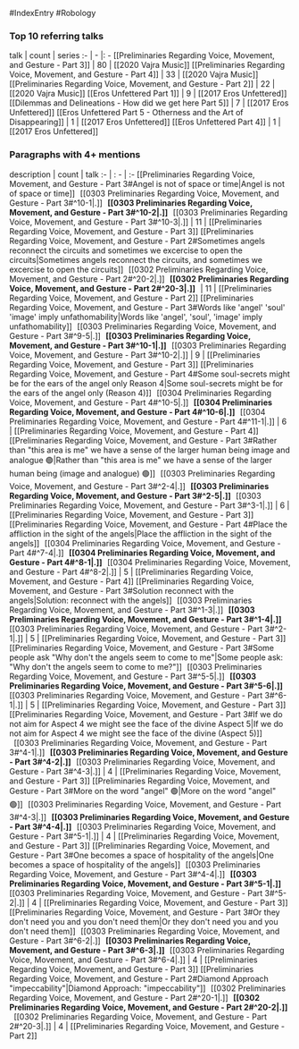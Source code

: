 #IndexEntry #Robology

### Top 10 referring talks
talk | count | series
:- | - |: -
[[Preliminaries Regarding Voice, Movement, and Gesture - Part 3]] | 80 | [[2020 Vajra Music]]
[[Preliminaries Regarding Voice, Movement, and Gesture - Part 4]] | 33 | [[2020 Vajra Music]]
[[Preliminaries Regarding Voice, Movement, and Gesture - Part 2]] | 22 | [[2020 Vajra Music]]
[[Eros Unfettered Part 1]] | 9 | [[2017 Eros Unfettered]]
[[Dilemmas and Delineations - How did we get here Part 5]] | 7 | [[2017 Eros Unfettered]]
[[Eros Unfettered Part 5 - Otherness and the Art of Disappearing]] | 1 | [[2017 Eros Unfettered]]
[[Eros Unfettered Part 4]] | 1 | [[2017 Eros Unfettered]]

### Paragraphs with 4+ mentions
description | count | talk
:- | : - | :-
[[Preliminaries Regarding Voice, Movement, and Gesture - Part 3#Angel is not of space or time\|Angel is not of space or time]] &nbsp;&nbsp;[[0303 Preliminaries Regarding Voice, Movement, and Gesture - Part 3#^10-1\|.]] &nbsp; **[[0303 Preliminaries Regarding Voice, Movement, and Gesture - Part 3#^10-2\|.]]** &nbsp; [[0303 Preliminaries Regarding Voice, Movement, and Gesture - Part 3#^10-3\|.]] | 11 | [[Preliminaries Regarding Voice, Movement, and Gesture - Part 3]]
[[Preliminaries Regarding Voice, Movement, and Gesture - Part 2#Sometimes angels reconnect the circuits and sometimes we excercise to open the circuits\|Sometimes angels reconnect the circuits, and sometimes we excercise to open the circuits]] &nbsp;&nbsp;[[0302 Preliminaries Regarding Voice, Movement, and Gesture - Part 2#^20-2\|.]] &nbsp; **[[0302 Preliminaries Regarding Voice, Movement, and Gesture - Part 2#^20-3\|.]]** &nbsp;  | 11 | [[Preliminaries Regarding Voice, Movement, and Gesture - Part 2]]
[[Preliminaries Regarding Voice, Movement, and Gesture - Part 3#Words like 'angel' 'soul' 'image' imply unfathomability\|Words like 'angel', 'soul', 'image' imply unfathomability]] &nbsp;&nbsp;[[0303 Preliminaries Regarding Voice, Movement, and Gesture - Part 3#^9-5\|.]] &nbsp; **[[0303 Preliminaries Regarding Voice, Movement, and Gesture - Part 3#^10-1\|.]]** &nbsp; [[0303 Preliminaries Regarding Voice, Movement, and Gesture - Part 3#^10-2\|.]] | 9 | [[Preliminaries Regarding Voice, Movement, and Gesture - Part 3]]
[[Preliminaries Regarding Voice, Movement, and Gesture - Part 4#Some soul-secrets might be for the ears of the angel only Reason 4\|Some soul-secrets might be for the ears of the angel only (Reason 4)]] &nbsp;&nbsp;[[0304 Preliminaries Regarding Voice, Movement, and Gesture - Part 4#^10-5\|.]] &nbsp; **[[0304 Preliminaries Regarding Voice, Movement, and Gesture - Part 4#^10-6\|.]]** &nbsp; [[0304 Preliminaries Regarding Voice, Movement, and Gesture - Part 4#^11-1\|.]] | 6 | [[Preliminaries Regarding Voice, Movement, and Gesture - Part 4]]
[[Preliminaries Regarding Voice, Movement, and Gesture - Part 3#Rather than "this area is me" we have a sense of the larger human being image and analogue 🟢\|Rather than "this area is me" we have a sense of the larger human being (image and analogue) 🟢]] &nbsp;&nbsp;[[0303 Preliminaries Regarding Voice, Movement, and Gesture - Part 3#^2-4\|.]] &nbsp; **[[0303 Preliminaries Regarding Voice, Movement, and Gesture - Part 3#^2-5\|.]]** &nbsp; [[0303 Preliminaries Regarding Voice, Movement, and Gesture - Part 3#^3-1\|.]] | 6 | [[Preliminaries Regarding Voice, Movement, and Gesture - Part 3]]
[[Preliminaries Regarding Voice, Movement, and Gesture - Part 4#Place the affliction in the sight of the angels\|Place the affliction in the sight of the angels]] &nbsp;&nbsp;[[0304 Preliminaries Regarding Voice, Movement, and Gesture - Part 4#^7-4\|.]] &nbsp; **[[0304 Preliminaries Regarding Voice, Movement, and Gesture - Part 4#^8-1\|.]]** &nbsp; [[0304 Preliminaries Regarding Voice, Movement, and Gesture - Part 4#^8-2\|.]] | 5 | [[Preliminaries Regarding Voice, Movement, and Gesture - Part 4]]
[[Preliminaries Regarding Voice, Movement, and Gesture - Part 3#Solution reconnect with the angels\|Solution: reconnect with the angels]] &nbsp;&nbsp;[[0303 Preliminaries Regarding Voice, Movement, and Gesture - Part 3#^1-3\|.]] &nbsp; **[[0303 Preliminaries Regarding Voice, Movement, and Gesture - Part 3#^1-4\|.]]** &nbsp; [[0303 Preliminaries Regarding Voice, Movement, and Gesture - Part 3#^2-1\|.]] | 5 | [[Preliminaries Regarding Voice, Movement, and Gesture - Part 3]]
[[Preliminaries Regarding Voice, Movement, and Gesture - Part 3#Some people ask "Why don't the angels seem to come to me"\|Some people ask: "Why don't the angels seem to come to me?"]] &nbsp;&nbsp;[[0303 Preliminaries Regarding Voice, Movement, and Gesture - Part 3#^5-5\|.]] &nbsp; **[[0303 Preliminaries Regarding Voice, Movement, and Gesture - Part 3#^5-6\|.]]** &nbsp; [[0303 Preliminaries Regarding Voice, Movement, and Gesture - Part 3#^6-1\|.]] | 5 | [[Preliminaries Regarding Voice, Movement, and Gesture - Part 3]]
[[Preliminaries Regarding Voice, Movement, and Gesture - Part 3#If we do not aim for Aspect 4 we might see the face of the divine Aspect 5\|If we do not aim for Aspect 4 we might see the face of the divine (Aspect 5)]] &nbsp;&nbsp;[[0303 Preliminaries Regarding Voice, Movement, and Gesture - Part 3#^4-1\|.]] &nbsp; **[[0303 Preliminaries Regarding Voice, Movement, and Gesture - Part 3#^4-2\|.]]** &nbsp; [[0303 Preliminaries Regarding Voice, Movement, and Gesture - Part 3#^4-3\|.]] | 4 | [[Preliminaries Regarding Voice, Movement, and Gesture - Part 3]]
[[Preliminaries Regarding Voice, Movement, and Gesture - Part 3#More on the word "angel" 🟢\|More on the word "angel" 🟢]] &nbsp;&nbsp;[[0303 Preliminaries Regarding Voice, Movement, and Gesture - Part 3#^4-3\|.]] &nbsp; **[[0303 Preliminaries Regarding Voice, Movement, and Gesture - Part 3#^4-4\|.]]** &nbsp; [[0303 Preliminaries Regarding Voice, Movement, and Gesture - Part 3#^5-1\|.]] | 4 | [[Preliminaries Regarding Voice, Movement, and Gesture - Part 3]]
[[Preliminaries Regarding Voice, Movement, and Gesture - Part 3#One becomes a space of hospitality of the angels\|One becomes a space of hospitality of the angels]] &nbsp;&nbsp;[[0303 Preliminaries Regarding Voice, Movement, and Gesture - Part 3#^4-4\|.]] &nbsp; **[[0303 Preliminaries Regarding Voice, Movement, and Gesture - Part 3#^5-1\|.]]** &nbsp; [[0303 Preliminaries Regarding Voice, Movement, and Gesture - Part 3#^5-2\|.]] | 4 | [[Preliminaries Regarding Voice, Movement, and Gesture - Part 3]]
[[Preliminaries Regarding Voice, Movement, and Gesture - Part 3#Or they don't need you and you don't need them\|Or they don't need you and you don't need them]] &nbsp;&nbsp;[[0303 Preliminaries Regarding Voice, Movement, and Gesture - Part 3#^6-2\|.]] &nbsp; **[[0303 Preliminaries Regarding Voice, Movement, and Gesture - Part 3#^6-3\|.]]** &nbsp; [[0303 Preliminaries Regarding Voice, Movement, and Gesture - Part 3#^6-4\|.]] | 4 | [[Preliminaries Regarding Voice, Movement, and Gesture - Part 3]]
[[Preliminaries Regarding Voice, Movement, and Gesture - Part 2#Diamond Approach "impeccability"\|Diamond Approach: "impeccability"]] &nbsp;&nbsp;[[0302 Preliminaries Regarding Voice, Movement, and Gesture - Part 2#^20-1\|.]] &nbsp; **[[0302 Preliminaries Regarding Voice, Movement, and Gesture - Part 2#^20-2\|.]]** &nbsp; [[0302 Preliminaries Regarding Voice, Movement, and Gesture - Part 2#^20-3\|.]] | 4 | [[Preliminaries Regarding Voice, Movement, and Gesture - Part 2]]


